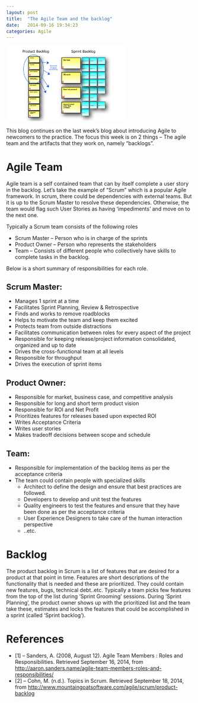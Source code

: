 ```yaml
---
layout: post
title:  "The Agile Team and the backlog"
date:   2014-09-16 19:34:23
categories: Agile 
---
```

<img src="/images/blog2/backlog.jpg" width="320"/>

This blog continues on the last week’s blog about introducing Agile to newcomers to the practice. The focus this week is on 2 things – The agile team and the artifacts that they work on, namely “backlogs”.

# Agile Team

Agile team is a self contained team that can by itself complete a user story in the backlog. Let’s take the example of “Scrum” which is a popular Agile framework. In scrum, there could be dependencies with external teams. But it is up to the Scrum Master to resolve these dependencies. Otherwise, the team would flag such User Stories as having ‘impediments’ and move on to the next one.

Typically a Scrum team consists of the following roles

* Scrum Master – Person who is in charge of the sprints
* Product Owner – Person who represents the stakeholders
* Team – Consists of different people who collectively have skills to complete tasks in the backlog.

Below is a short summary of responsibilities for each role.

## Scrum Master:

* Manages 1 sprint at a time
* Facilitates Sprint Planning, Review & Retrospective
* Finds and works to remove roadblocks
* Helps to motivate the team and keep them excited
* Protects team from outside distractions
* Facilitates communication between roles for every aspect of the project
* Responsible for keeping release/project information consolidated, organized and up to date
* Drives the cross-functional team at all levels
* Responsible for throughput
* Drives the execution of sprint items

## Product Owner:

* Responsible for market, business case, and competitive analysis
* Responsible for long and short term product vision
* Responsible for ROI and Net Profit
* Prioritizes features for releases based upon expected ROI
* Writes Acceptance Criteria
* Writes user stories
* Makes tradeoff decisions between scope and schedule

## Team:

* Responsible for implementation of the backlog items as per the acceptance criteria
* The team could contain people with specialized skills
	* Architect to define the design and ensure that best practices are followed.
	* Developers to develop and unit test the features
	* Quality engineers to test the features and ensure that they have been done as per the acceptance criteria
	* User Experience Designers to take care of the human interaction perspective
	* ..etc.

# Backlog

The product backlog in Scrum is a list of features that are desired for a product at that point in time. Features are short descriptions of the functionality that is needed and these are prioritized. They could contain new features, bugs, technical debt..etc. Typically a team picks few features from the top of the list during ‘Sprint Grooming’ sessions. During ‘Sprint Planning’, the product owner shows up with the prioritized list and the team take these, estimates and locks the features that could be accomplished in a sprint (called ‘Sprint backlog’).

# References

* [1] – Sanders, A. (2008, August 12). Agile Team Members : Roles and Responsibilities. Retrieved September 16, 2014, from http://aaron.sanders.name/agile-team-members-roles-and-responsibilities/
* [2] – Cohn, M. (n.d.). Topics in Scrum. Retrieved September 18, 2014, from http://www.mountaingoatsoftware.com/agile/scrum/product-backlog


